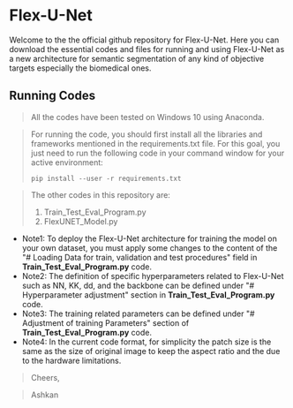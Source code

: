 # Flex-U-Net
 
Welcome to the the official github repository for Flex-U-Net. Here you can download the essential codes and files for running and using Flex-U-Net as a new architecture for semantic segmentation of any kind of objective targets especially the biomedical ones.
    
## Running Codes
> All the codes have been tested on Windows 10 using Anaconda.

> For running the code, you should first install all the libraries and frameworks mentioned in the requirements.txt file. For this goal, you just need to run the following code in your command window for your active environment:
>
>     pip install --user -r requirements.txt

> The other codes in this repository are:
> 1. Train_Test_Eval_Program.py
> 2. FlexUNET_Model.py

* Note1: To deploy the Flex-U-Net architecture for training the model on your own dataset, you must apply some changes to the content of the "# Loading Data for train, validation and test procedures" field in **Train_Test_Eval_Program.py** code.
* Note2: The definition of specific hyperparameters related to Flex-U-Net such as NN, KK, dd, and the backbone can be defined under "# Hyperparameter adjustment" section in **Train_Test_Eval_Program.py** code.
* Note3: The training related parameters can be defined under "# Adjustment of training Parameters" section of **Train_Test_Eval_Program.py** code.
* Note4: In the current code format, for simplicity the patch size is the same as the size of original image to keep the aspect ratio and the due to the hardware limitations.


> Cheers,

> Ashkan
>


